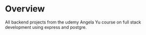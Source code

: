 # Overview
All backend projects from the udemy Angela Yu course on full stack development using express and postgre.
